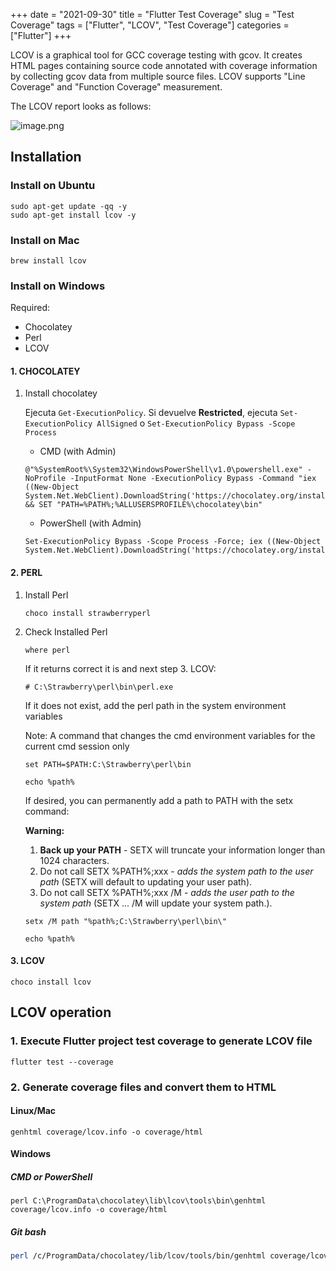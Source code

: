 +++
date = "2021-09-30"
title = "Flutter Test Coverage"
slug = "Test Coverage"
tags = ["Flutter", "LCOV", "Test Coverage"]
categories = ["Flutter"]
+++

LCOV is a graphical tool for GCC coverage testing with gcov. It creates HTML pages containing source code annotated with coverage information by collecting gcov data from multiple source files. LCOV supports "Line Coverage" and "Function Coverage" measurement.

The LCOV report looks as follows:

![image.png](https://user-images.githubusercontent.com/9597207/79640726-1ad1f680-8161-11ea-9241-d7d6fe70f630.png)

## Installation

### Install on Ubuntu

```shell
sudo apt-get update -qq -y
sudo apt-get install lcov -y
```

### Install on Mac

```shell
brew install lcov
```

### Install on Windows

Required:

* Chocolatey
* Perl
* LCOV

#### 1. CHOCOLATEY

1. Install chocolatey

    Ejecuta ``Get-ExecutionPolicy``.
    Si devuelve **Restricted**, ejecuta ```Set-ExecutionPolicy AllSigned``` o ```Set-ExecutionPolicy Bypass -Scope Process```

   * CMD (with Admin)

    ```shell
    @"%SystemRoot%\System32\WindowsPowerShell\v1.0\powershell.exe" -NoProfile -InputFormat None -ExecutionPolicy Bypass -Command "iex ((New-Object System.Net.WebClient).DownloadString('https://chocolatey.org/install.ps1'))" && SET "PATH=%PATH%;%ALLUSERSPROFILE%\chocolatey\bin"
    ```

   * PowerShell (with Admin)

    ```shell
    Set-ExecutionPolicy Bypass -Scope Process -Force; iex ((New-Object System.Net.WebClient).DownloadString('https://chocolatey.org/install.ps1'))
    ```

#### 2. PERL

1. Install Perl

    ```shell
    choco install strawberryperl
    ```

2. Check Installed Perl

    ```shell
    where perl
    ```

    If it returns correct it is and next step 3. LCOV:

    ```shell
    # C:\Strawberry\perl\bin\perl.exe
    ```

    If it does not exist, add the perl path in the system environment variables

    Note: A command that changes the cmd environment variables for the current cmd session only

    ```shell
    set PATH=$PATH:C:\Strawberry\perl\bin

    echo %path%
    ```

    If desired, you can permanently add a path to PATH with the setx command:

    **Warning:**
    1. **Back up your PATH** - SETX will truncate your information longer than 1024 characters.
    2. Do not call SETX %PATH%;xxx - *adds the system path to the user path* (SETX will default to updating your user path).
    3. Do not call SETX %PATH%;xxx /M - *adds the user path to the system path* (SETX ... /M will update your system path.).

    ```shell
    setx /M path "%path%;C:\Strawberry\perl\bin\"

    echo %path%
    ```

#### 3. LCOV

```shell
choco install lcov
```

## LCOV operation

### 1. Execute Flutter project test coverage to generate LCOV file

   ```shell
   flutter test --coverage
   ```

### 2. Generate coverage files and convert them to HTML

#### Linux/Mac

```shell
genhtml coverage/lcov.info -o coverage/html
```

#### Windows

##### **CMD or PowerShell**

```shell
perl C:\ProgramData\chocolatey\lib\lcov\tools\bin\genhtml coverage/lcov.info -o coverage/html
```

##### **Git bash**

   ```bash
   perl /c/ProgramData/chocolatey/lib/lcov/tools/bin/genhtml coverage/lcov.info -o coverage/html
   ```

